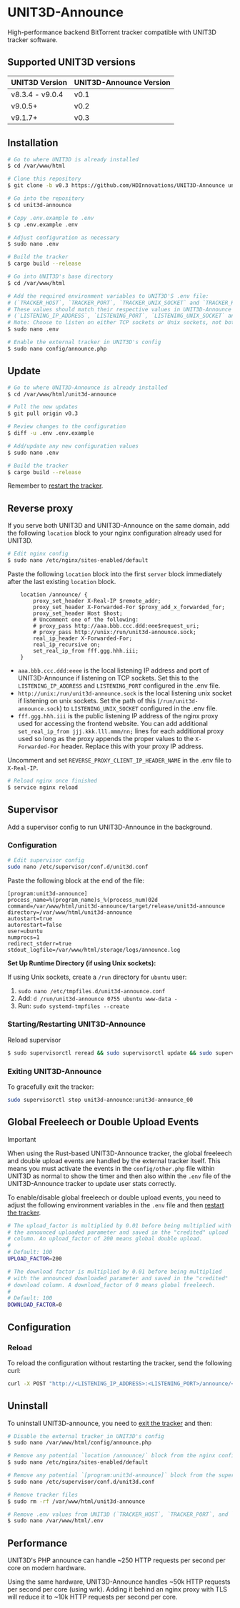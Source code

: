 # UNIT3D-Announce

High-performance backend BitTorrent tracker compatible with UNIT3D tracker software.

## Supported UNIT3D versions

| UNIT3D Version  | UNIT3D-Announce Version |
|-----------------|-------------------------|
| v8.3.4 - v9.0.4 | v0.1                    |
| v9.0.5+         | v0.2                    |
| v9.1.7+         | v0.3                    |

## Installation

```sh
# Go to where UNIT3D is already installed
$ cd /var/www/html

# Clone this repository
$ git clone -b v0.3 https://github.com/HDInnovations/UNIT3D-Announce unit3d-announce

# Go into the repository
$ cd unit3d-announce

# Copy .env.example to .env
$ cp .env.example .env

# Adjust configuration as necessary
$ sudo nano .env

# Build the tracker
$ cargo build --release

# Go into UNIT3D's base directory
$ cd /var/www/html

# Add the required environment variables to UNIT3D'S .env file:
# (`TRACKER_HOST`, `TRACKER_PORT`, `TRACKER_UNIX_SOCKET` and `TRACKER_KEY`)
# These values should match their respective values in UNIT3D-Announce's .env file:
# (`LISTENING_IP_ADDRESS`, `LISTENING_PORT`, `LISTENING_UNIX_SOCKET` and `APIKEY`)
# Note: Choose to listen on either TCP sockets or Unix sockets, not both.
$ sudo nano .env

# Enable the external tracker in UNIT3D's config
$ sudo nano config/announce.php
```

## Update

```sh
# Go to where UNIT3D-Announce is already installed
$ cd /var/www/html/unit3d-announce

# Pull the new updates
$ git pull origin v0.3

# Review changes to the configuration
$ diff -u .env .env.example

# Add/update any new configuration values
$ sudo nano .env

# Build the tracker
$ cargo build --release
```

Remember to [restart the tracker](#startingrestarting-unit3d-announce).

## Reverse proxy

If you serve both UNIT3D and UNIT3D-Announce on the same domain, add the following `location` block to your nginx configuration already used for UNIT3D.

```sh
# Edit nginx config
$ sudo nano /etc/nginx/sites-enabled/default
```

Paste the following `location` block into the first `server` block immediately after the last existing `location` block.

```nginx
    location /announce/ {
        proxy_set_header X-Real-IP $remote_addr;
        proxy_set_header X-Forwarded-For $proxy_add_x_forwarded_for;
        proxy_set_header Host $host;
        # Uncomment one of the following:
        # proxy_pass http://aaa.bbb.ccc.ddd:eee$request_uri;
        # proxy_pass http://unix:/run/unit3d-announce.sock;
        real_ip_header X-Forwarded-For;
        real_ip_recursive on;
        set_real_ip_from fff.ggg.hhh.iii;
    }
```

- `aaa.bbb.ccc.ddd:eeee` is the local listening IP address and port of UNIT3D-Announce if listening on TCP sockets. Set this to the `LISTENING_IP_ADDRESS` and `LISTENING_PORT` configured in the .env file.
- `http://unix:/run/unit3d-announce.sock` is the local listening unix socket if listening on unix sockets. Set the path of this (`/run/unit3d-announce.sock`) to `LISTENING_UNIX_SOCKET` configured in the .env file.
- `fff.ggg.hhh.iii` is the public listening IP address of the nginx proxy used for accessing the frontend website. You can add additional `set_real_ip_from jjj.kkk.lll.mmm/nn;` lines for each additional proxy used so long as the proxy appends the proper values to the `X-Forwarded-For` header. Replace this with your proxy IP address.

Uncomment and set `REVERSE_PROXY_CLIENT_IP_HEADER_NAME` in the .env file to `X-Real-IP`.

```sh
# Reload nginx once finished
$ service nginx reload
```

## Supervisor

Add a supervisor config to run UNIT3D-Announce in the background.

### Configuration

```sh
# Edit supervisor config
sudo nano /etc/supervisor/conf.d/unit3d.conf
```

Paste the following block at the end of the file:

```supervisor
[program:unit3d-announce]
process_name=%(program_name)s_%(process_num)02d
command=/var/www/html/unit3d-announce/target/release/unit3d-announce
directory=/var/www/html/unit3d-announce
autostart=true
autorestart=false
user=ubuntu
numprocs=1
redirect_stderr=true
stdout_logfile=/var/www/html/storage/logs/announce.log
```

**Set Up Runtime Directory (if using Unix sockets):**

If using Unix sockets, create a `/run` directory for `ubuntu` user:
1. `sudo nano /etc/tmpfiles.d/unit3d-announce.conf`
2. Add: `d /run/unit3d-announce 0755 ubuntu www-data -`
3. Run: `sudo systemd-tmpfiles --create`

### Starting/Restarting UNIT3D-Announce

Reload supervisor

```sh
$ sudo supervisorctl reread && sudo supervisorctl update && sudo supervisorctl reload
```

### Exiting UNIT3D-Announce

To gracefully exit the tracker:

```sh
sudo supervisorctl stop unit3d-announce:unit3d-announce_00
```

## Global Freeleech or Double Upload Events

> [!IMPORTANT]
> When using the Rust-based UNIT3D-Announce tracker, the global freeleech and double upload events are handled by the external tracker itself. This means you must activate the events in the `config/other.php` file within UNIT3D as normal to show the timer and then also within the `.env` file of the UNIT3D-Announce tracker to update user stats correctly.

To enable/disable global freeleech or double upload events, you need to adjust the following environment variables in the `.env` file and then [restart the tracker](#startingrestarting-unit3d-announce).

```sh
# The upload_factor is multiplied by 0.01 before being multiplied with
# the announced uploaded parameter and saved in the "credited" upload
# column. An upload_factor of 200 means global double upload.
#
# Default: 100
UPLOAD_FACTOR=200

# The download factor is multiplied by 0.01 before being multiplied
# with the announced downloaded parameter and saved in the "credited"
# download column. A download_factor of 0 means global freeleech.
#
# Default: 100
DOWNLOAD_FACTOR=0
```

## Configuration

### Reload

To reload the configuration without restarting the tracker, send the following curl:

```sh
curl -X POST "http://<LISTENING_IP_ADDRESS>:<LISTENING_PORT>/announce/<APIKEY>/config/reload"
```

## Uninstall

To uninstall UNIT3D-announce, you need to [exit the tracker](#exiting-unit3d-announce) and then:

```sh
# Disable the external tracker in UNIT3D's config
$ sudo nano /var/www/html/config/announce.php

# Remove any potential `location /announce/` block from the nginx configuration
$ sudo nano /etc/nginx/sites-enabled/default

# Remove any potential `[program:unit3d-announce]` block from the supervisor configuration
$ sudo nano /etc/supervisor/conf.d/unit3d.conf

# Remove tracker files
$ sudo rm -rf /var/www/html/unit3d-announce

# Remove .env values from UNIT3D (`TRACKER_HOST`, `TRACKER_PORT`, and `TRACKER_KEY`)
$ sudo nano /var/www/html/.env
```

## Performance

UNIT3D's PHP announce can handle ~250 HTTP requests per second per core on modern hardware.

Using the same hardware, UNIT3D-Announce handles ~50k HTTP requests per second per core (using wrk). Adding it behind an nginx proxy with TLS will reduce it to ~10k HTTP requests per second per core.
